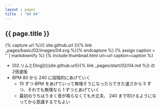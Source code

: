 ```yaml
---
layout : pages
title  : "04_04"
---
```


## {{ page.title }}

{% capture url %}{{ site.github.url }}{% link _pages/basic/02/images/04.svg %}{% endcapture %}
{% assign caption = '' | markdownify %}
{% include thumbnail.html url=url caption=caption %}

* [02.リムとDing]({{site.github.url}}{% link _pages/start/02/04.md %}) の2倍速版
* BPM 80 から 240 に段階的にあげていく
  * 10 ずつ BPM をあげていって無理そうになったらできた速さから 5 ずつ、それでも無理なら 1 ずつとあげていく
  * 最初のうちはうまく音が鳴らなくても大丈夫、 240 まで叩けるようになってから意識するでもよい